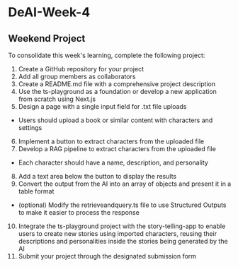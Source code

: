 # DeAI-Week-4

## Weekend Project
To consolidate this week's learning, complete the following project:

1. Create a GitHub repository for your project
2. Add all group members as collaborators
3. Create a README.md file with a comprehensive project description
4. Use the ts-playground as a foundation or develop a new application from scratch using Next.js
5. Design a page with a single input field for .txt file uploads
- Users should upload a book or similar content with characters and settings
6. Implement a button to extract characters from the uploaded file
7. Develop a RAG pipeline to extract characters from the uploaded file
- Each character should have a name, description, and personality
8. Add a text area below the button to display the results
9. Convert the output from the AI into an array of objects and present it in a table format
- (optional) Modify the retrieveandquery.ts file to use Structured Outputs to make it easier to process the response
10. Integrate the ts-playground project with the story-telling-app to enable users to create new stories using imported characters, reusing their descriptions and personalities inside the stories being generated by the AI
11. Submit your project through the designated submission form
